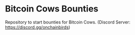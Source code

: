 # Bitcoin Cows Bounties
Repository to start bounties for Bitcoin Cows. (Discord Server: https://discord.gg/onchainbirds)
